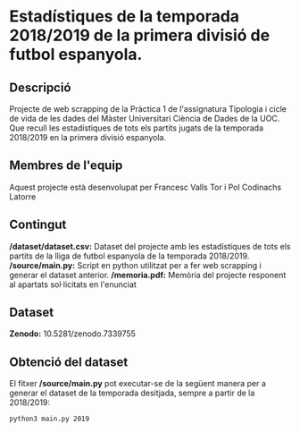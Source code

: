# Estadístiques de la temporada 2018/2019 de la primera divisió de futbol espanyola.

## Descripció

Projecte de web scrapping de la Pràctica 1 de l'assignatura Tipologia i cicle de vida de les dades del Màster Universitari Ciència de Dades de la UOC.
Que recull les estadístiques de tots els partits jugats de la temporada 2018/2019 en la primera divisió espanyola.

## Membres de l'equip

Aquest projecte està desenvolupat per Francesc Valls Tor i Pol Codinachs Latorre

## Contingut

**/dataset/dataset.csv:** Dataset del projecte amb les estadístiques de tots els partits de la lliga de futbol espanyola de la temporada 2018/2019.
**/source/main.py:** Script en python utilitzat per a fer web scrapping i generar el dataset anterior.
**/memoria.pdf:** Memòria del projecte responent al apartats sol·licitats en l'enunciat

## Dataset

**Zenodo:** 10.5281/zenodo.7339755

## Obtenció del dataset

El fitxer **/source/main.py** pot executar-se de la següent manera per a generar el dataset de la temporada desitjada, sempre a partir de la 2018/2019:

```
python3 main.py 2019
```

